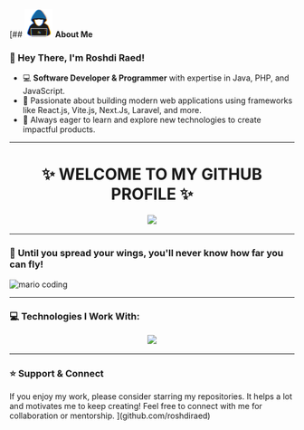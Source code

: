 [## <picture><img src="https://github.com/0xAbdulKhalid/0xAbdulKhalid/raw/main/assets/mdImages/about_me.gif" width="50px"></picture> **About Me**

### 👋 Hey There, I'm Roshdi Raed!

- 💻 **Software Developer & Programmer** with expertise in Java, PHP, and JavaScript.
- 🚀 Passionate about building modern web applications using frameworks like React.js, Vite.js, Next.Js, Laravel, and more.
- 🌱 Always eager to learn and explore new technologies to create impactful products.

---

<h1 align="center">✨ WELCOME TO MY GITHUB PROFILE ✨</h1>

<p align="center">
  <img src="https://readme-typing-svg.herokuapp.com?color=0d8eceF&size=30&center=true&vCenter=true&width=550&height=70&lines=Hey+There+👋,+I'm+Roshdi;+Full+Stack+Developer+🎲;+Loves+To+Build+Products+✨;+Mentor+and+Freelancer+🤝;+Beta+Tester+⌚;+Coding+Fanatic+✌;Creating+With+React+and+Next.js+🛠;Exploring+Data+Science+⌛">
</p>

---

### 🌟 **Until you spread your wings, you'll never know how far you can fly!**

![mario coding](https://i.imgur.com/1ZvVkDc.gif)

---

### 💻 **Technologies I Work With:**

<p align="center">
  <a href="https://github.com/roshdiraed">
    <img src="https://skillicons.dev/icons?i=git,aws,bootstrap,c,cpp,css,discord,docker,dynamodb,express,figma,firebase,github,html,idea,java,js,kotlin,linux,md,materialui,mongodb,mysql,nextjs,nodejs,postman,py,react,redux,tailwind,ts,vscode&perline=14" />
  </a>
</p>

---

### ⭐ **Support & Connect**

If you enjoy my work, please consider starring my repositories. It helps a lot and motivates me to keep creating! Feel free to connect with me for collaboration or mentorship.
](github.com/roshdiraed)
